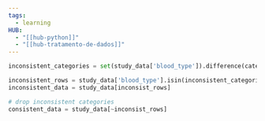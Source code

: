 ```yaml
---
tags:
  - learning
HUB:
  - "[[hub-python]]"
  - "[[hub-tratamento-de-dados]]"
---
```


```python
inconsistent_categories = set(study_data['blood_type']).difference(categories['blood_type'])
```

```python
inconsistent_rows = study_data['blood_type'].isin(inconsistent_categories)
inconsistent_data = study_data[inconsist_rows]
```

```python
# drop inconsistent categories
consistent_data = study_data[~inconsist_rows]
```








